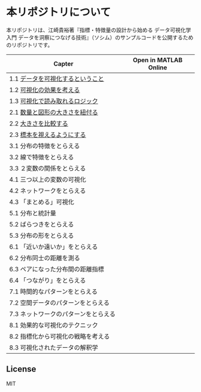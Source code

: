 # 本リポジトリについて
本リポジトリは、江崎貴裕著『指標・特徴量の設計から始める データ可視化学入門 データを洞察につなげる技術』（ソシム）のサンプルコードを公開するためのリポジトリです。

|  Capter  |  Open in MATLAB Online  |
| ---- | ---- |
| 1.1 [データを可視化するということ](chapter1/chapter1_1.md)　|  |
| 1.2 [可視化の効果を考える](chapter1/chapter1_2.md)　|  |
| 1.3 [可視化で読み取れるロジック](chapter1/chapter1_2.md)　|  |
| 2.1 [数量と図形の大きさを紐付る](chapter1/chapter2_1.md)　|  |
| 2.2 [大きさを比較する](chapter1/chapter2_2.md)　|  |
| 2.3 [標本を視えるようにする](chapter1/chapter2_3.md)　|  |
| 3.1 分布の特徴をとらえる　|  |
| 3.2 線で特徴をとらえる　|  |
| 3.3 ２変数の関係をとらえる　|  |
| 4.1 三つ以上の変数の可視化　|  |
| 4.2 ネットワークをとらえる　|  |
| 4.3 「まとめる」可視化　|  |
| 5.1 分布と統計量　|  |
| 5.2 ばらつきをとらえる　|  |
| 5.3 分布の形をとらえる　|  |
| 6.1 「近いか遠いか」をとらえる　|  |
| 6.2 分布同士の距離を測る　|  |
| 6.3 ペアになった分布間の距離指標　|  |
| 6.4 「つながり」をとらえる　|  |
| 7.1 時間的なパターンをとらえる　|  |
| 7.2 空間データのパターンをとらえる　|  |
| 7.3 ネットワークのパターンをとらえる　|  |
| 8.1 効果的な可視化のテクニック　|  |
| 8.2 指標化から可視化の戦略を考える　|  |
| 8.3 可視化されたデータの解釈学　|  |

## License
MIT